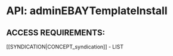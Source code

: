 # API: adminEBAYTemplateInstall


## ACCESS REQUIREMENTS: ##
[[SYNDICATION|CONCEPT_syndication]] - LIST

